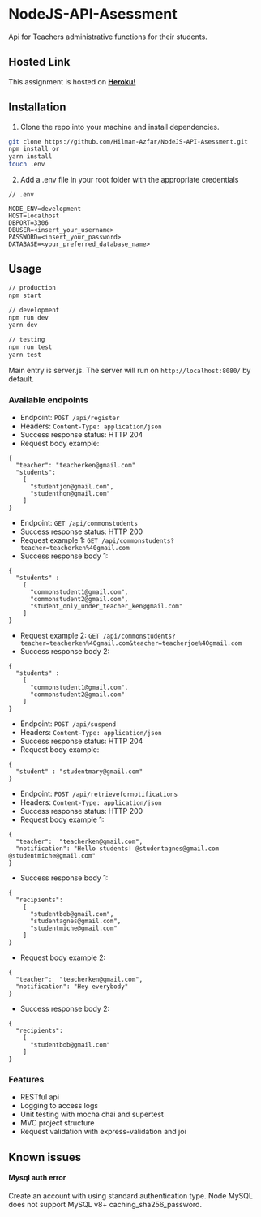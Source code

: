 # NodeJS-API-Asessment

Api for Teachers administrative functions for their students.

## Hosted Link

This assignment is hosted on **[Heroku!](https://manage-school-api.herokuapp.com/)**

## Installation

1. Clone the repo into your machine and install dependencies.

```sh
git clone https://github.com/Hilman-Azfar/NodeJS-API-Asessment.git
npm install or
yarn install
touch .env
```

2. Add a .env file in your root folder with the appropriate credentials

```Shell
// .env

NODE_ENV=development
HOST=localhost
DBPORT=3306
DBUSER=<insert_your_username>
PASSWORD=<insert_your_password>
DATABASE=<your_preferred_database_name>
```

## Usage

```sh
// production
npm start

// development
npm run dev
yarn dev

// testing
npm run test
yarn test
```

Main entry is server.js.
The server will run on `http://localhost:8080/` by default.

### Available endpoints

* Endpoint: `POST /api/register`
* Headers: `Content-Type: application/json`
* Success response status: HTTP 204
* Request body example:
```
{
  "teacher": "teacherken@gmail.com"
  "students":
    [
      "studentjon@gmail.com",
      "studenthon@gmail.com"
    ]
}
```

* Endpoint: `GET /api/commonstudents`
* Success response status: HTTP 200
* Request example 1: `GET /api/commonstudents?teacher=teacherken%40gmail.com`
* Success response body 1:
```
{
  "students" :
    [
      "commonstudent1@gmail.com", 
      "commonstudent2@gmail.com",
      "student_only_under_teacher_ken@gmail.com"
    ]
}
```
* Request example 2: `GET /api/commonstudents?teacher=teacherken%40gmail.com&teacher=teacherjoe%40gmail.com`
* Success response body 2:
```
{
  "students" :
    [
      "commonstudent1@gmail.com", 
      "commonstudent2@gmail.com"
    ]
}
```
* Endpoint: `POST /api/suspend`
* Headers: `Content-Type: application/json`
* Success response status: HTTP 204
* Request body example:
```
{
  "student" : "studentmary@gmail.com"
}
```
* Endpoint: `POST /api/retrievefornotifications`
* Headers: `Content-Type: application/json`
* Success response status: HTTP 200
* Request body example 1:
```
{
  "teacher":  "teacherken@gmail.com",
  "notification": "Hello students! @studentagnes@gmail.com @studentmiche@gmail.com"
}
```
* Success response body 1:
```
{
  "recipients":
    [
      "studentbob@gmail.com",
      "studentagnes@gmail.com", 
      "studentmiche@gmail.com"
    ]   
}
```
* Request body example 2:
```
{
  "teacher":  "teacherken@gmail.com",
  "notification": "Hey everybody"
}
```
* Success response body 2:
```
{
  "recipients":
    [
      "studentbob@gmail.com"
    ]   
}
```
### Features

- RESTful api
- Logging to access logs
- Unit testing with mocha chai and supertest
- MVC project structure
- Request validation with express-validation and joi

## Known issues

#### Mysql auth error

Create an account with using standard authentication type. Node MySQL does not support MySQL v8+ caching_sha256_password.
